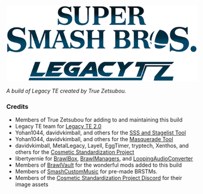 ![Legacy TZ logo](https://github.com/truezetsu/legacy-tz/raw/master/logo.png)

*A build of Legacy TE created by True Zetsubou.*

### Credits
- Members of True Zetsubou for adding to and maintaining this build
- Legacy TE team for [Legacy TE 2.0](http://www.smashbroslegacy.com/legacy-te.html)
- Yohan1044, davidvkimball, and others for the [SSS and Stagelist Tool](https://modulous.net/mod/1660/Yohan%27s%20SSS%20and%20Stagelist%20Tool)
- Yohan1044, davidvkimball, and others for the [Masquerade Tool](https://modulous.net/mod/1614/Legacy%20TE%20Masquerade%20Tool)
- davidvkimball, MetalLegacy, Layell, EggTimer, tryptech, Xenthos, and others for the [Cosmetic Standardization Project](http://forums.kc-mm.com/Gallery/BrawlView.php?Number=215862)
- libertyernie for [BrawlBox](https://github.com/libertyernie/brawltools), [BrawlManagers](https://github.com/libertyernie/BrawlManagers), and [LoopingAudioConverter](https://github.com/libertyernie/LoopingAudioConverter)
- Members of [BrawlVault](http://forums.kc-mm.com/Gallery/BrawlView.php) for the wonderful mods added to this build
- Members of [SmashCustomMusic](http://smashcustommusic.com) for pre-made BRSTMs.
- Members of the [Cosmetic Standardization Project Discord](http://discord.me/csp) for their image assets
